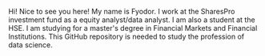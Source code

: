 Hi! Nice to see you here! My name is Fyodor. I work at the SharesPro investment fund as a equity analyst/data analyst. I am also a student at the HSE. I am studying for a master's degree in Financial Markets and Financial Institutions. This GitHub repository is needed to study the profession of data science.
